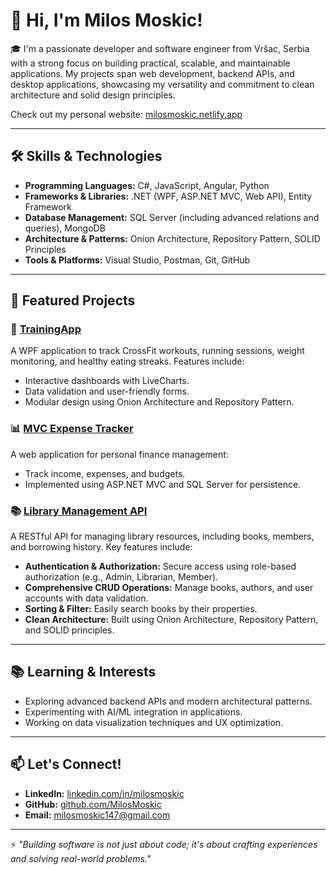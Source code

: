 # 👋 Hi, I'm Milos Moskic!

🎓 I'm a passionate developer and software engineer from Vršac, Serbia with a strong focus on building practical, scalable, and maintainable applications. My projects span web development, backend APIs, and desktop applications, showcasing my versatility and commitment to clean architecture and solid design principles.


Check out my personal website: [milosmoskic.netlify.app](https://milosmoskic.netlify.app/)

---

## 🛠️ Skills & Technologies
- **Programming Languages:** C#, JavaScript, Angular, Python
- **Frameworks & Libraries:** .NET (WPF, ASP.NET MVC, Web API), Entity Framework
- **Database Management:** SQL Server (including advanced relations and queries), MongoDB
- **Architecture & Patterns:** Onion Architecture, Repository Pattern, SOLID Principles
- **Tools & Platforms:** Visual Studio, Postman, Git, GitHub

---

## 🚀 Featured Projects
### 🌟 [TrainingApp](https://github.com/MilosMoskic/TrainingApp)
A WPF application to track CrossFit workouts, running sessions, weight monitoring, and healthy eating streaks. Features include:
- Interactive dashboards with LiveCharts.
- Data validation and user-friendly forms.
- Modular design using Onion Architecture and Repository Pattern.

### 📊 [MVC Expense Tracker](https://github.com/MilosMoskic/ExpenseTracker)
A web application for personal finance management:
- Track income, expenses, and budgets.
- Implemented using ASP.NET MVC and SQL Server for persistence.

### 📚 [Library Management API](https://github.com/MilosMoskic/LibraryProject)
A RESTful API for managing library resources, including books, members, and borrowing history. Key features include:
- **Authentication & Authorization:** Secure access using role-based authorization (e.g., Admin, Librarian, Member).
- **Comprehensive CRUD Operations:** Manage books, authors, and user accounts with data validation.
- **Sorting & Filter:** Easily search books by their properties.
- **Clean Architecture:** Built using Onion Architecture, Repository Pattern, and SOLID principles.

---

## 📚 Learning & Interests
- Exploring advanced backend APIs and modern architectural patterns.
- Experimenting with AI/ML integration in applications.
- Working on data visualization techniques and UX optimization.

---

## 📫 Let's Connect!
- **LinkedIn:** [linkedin.com/in/milosmoskic](https://linkedin.com/in/milosmoskic)
- **GitHub:** [github.com/MilosMoskic](https://github.com/MilosMoskic)
- **Email:** milosmoskic147@gmail.com

---

⚡ *"Building software is not just about code; it's about crafting experiences and solving real-world problems."*
